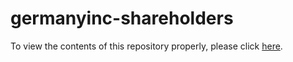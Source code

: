 # germanyinc-shareholders

To view the contents of this repository properly, please click [here](https://nbviewer.org/github/KensingtonOscupant/germanyinc-shareholders/blob/c0e904a8aea73da5c66c16761a5fc1e536771b48/src/exploration.ipynb).